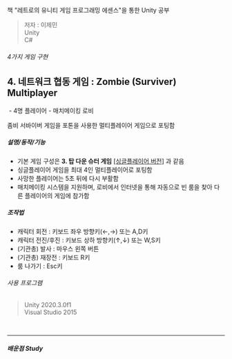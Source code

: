 책 "레트로의 유니티 게임 프로그래밍 에센스"을 통한 Unity 공부
> 저자 : 이제민  
> Unity  
> C#

###### 4가지 게임 구현

## 4. 네트워크 협동 게임 : Zombie (Surviver) Multiplayer
<img>  
- 4명 플레이어
- 매치메이킹 로비

좀비 서바이버 게임을 포톤을 사용한 멀티플레이어 게임으로 포팅함

##### 설명/동작/기능
  - 기본 게임 구성은 **3. 탑 다운 슈터 게임** [[싱글플레이어 버전]](../Zombie) 과 같음
  - 싱글플레이어 게임을 최대 4인 멀티플레이어로 포팅함
  - 사망한 플레이어는 5초 뒤에 다시 부활함
  - 매치메이킹 시스템을 지원하며, 로비에서 인터넷을 통해 자동으로 빈 룸을 찾아 다른 플레이어의 게임에 참가함

##### 조작법
- 캐릭터 회전 : 키보드 좌우 방향키(←,→) 또는 A,D키
- 캐릭터 전진/후진 : 키보드 상하 방향키(↑,↓) 또는 W,S키
- (기관총) 발사 : 마우스 왼쪽 버튼
- (기관총) 재장전 : 키보드 R키
- 룸 나가기 : Esc키

###### 사용 프로그램
> Unity 2020.3.0f1  
> Visual Studio 2015
<br>

----------------

##### 배운점 Study
